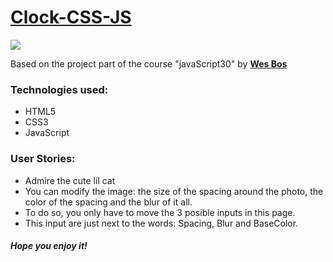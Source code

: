 <h1><a href="https://elena-in-code.github.io/CSS-Variables-JS/"><strong>Clock-CSS-JS</strong></a></h1>
<img src="https://user-images.githubusercontent.com/30567608/29573327-fa9bed52-875e-11e7-92a5-844aefb8bf52.PNG">
<p>Based on the project part of the course "javaScript30" by <a href="https://javascript30.com/"><strong>Wes Bos</strong></a></p>
<h3>Technologies used: </h3>
<ul>
	<li>HTML5</li>
	<li>CSS3</li>
	<li>JavaScript</li>
</ul>
<h3>User Stories: </h3>
<ul>
	<li>Admire the cute lil cat</li>
	<li>You can modify the image: the size of the spacing around the photo, the color of the spacing and the blur of it all.</li>
	<li>To do so, you only have to move the 3 posible inputs in this page.</li>
	<li>This input are just next to the words: Spacing, Blur and BaseColor.</li>
</ul>

<h5>Hope you enjoy it!</h5>

